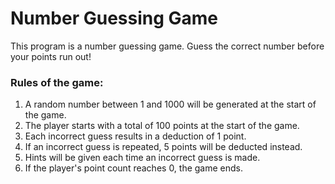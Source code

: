 # Number Guessing Game
This program is a number guessing game. Guess the correct number before your points run out!

### Rules of the game:
1. A random number between 1 and 1000 will be generated at the start of the game.
2. The player starts with a total of 100 points at the start of the game.
3. Each incorrect guess results in a deduction of 1 point.
4. If an incorrect guess is repeated, 5 points will be deducted instead.
5. Hints will be given each time an incorrect guess is made.
6. If the player's point count reaches 0, the game ends.
